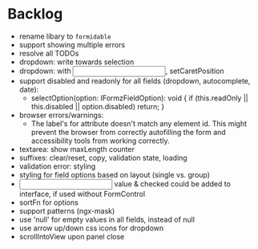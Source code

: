 # Backlog

- rename libary to `formidable`
- support showing multiple errors
- resolve all TODOs
- dropdown: write towards selection
- dropdown: with <input>, setCaretPosition
- support disabled and readonly for all fields (dropdown, autocomplete, date):
  - selectOption(option: IFormzFieldOption): void {
    if (this.readOnly || this.disabled || option.disabled) return; }
- browser errors/warnings:
  - The label's for attribute doesn't match any element id. This might prevent the browser from correctly autofilling the form and accessibility tools from working correctly.
- textarea: show maxLength counter
- suffixes: clear/reset, copy, validation state, loading
- validation error: styling
- styling for field options based on layout (single vs. group)
- <input> value & checked could be added to interface, if used without FormControl
- sortFn for options
- support patterns (ngx-mask)
- use 'null' for empty values in all fields, instead of null
- use arrow up/down css icons for dropdown
- scrollIntoView upon panel close
